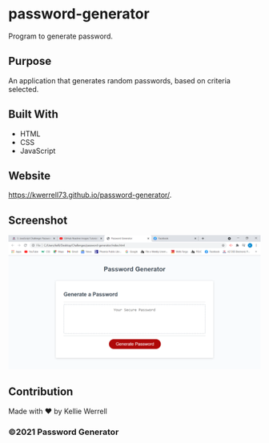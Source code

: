 # password-generator
Program to generate password.

## Purpose
An application that generates random passwords, based on criteria selected.


## Built With
* HTML
* CSS
* JavaScript

## Website
https://kwerrell73.github.io/password-generator/.

## Screenshot
![](./assets/images/screenshots/passgen.png)

## Contribution
Made with ❤️ by Kellie Werrell

### ©️2021 Password Generator


